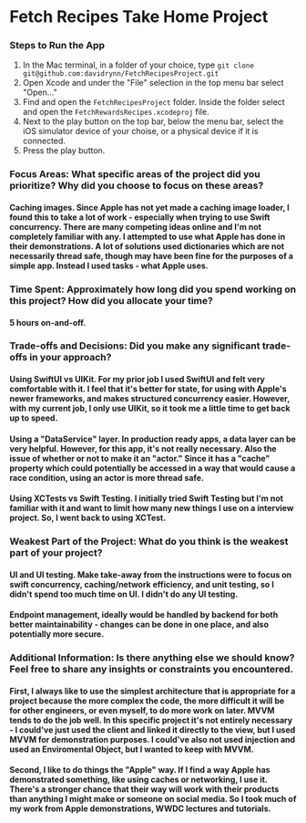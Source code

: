 #  Fetch Recipes Take Home Project

### Steps to Run the App
 1. In the Mac terminal, in a folder of your choice, type `git clone git@github.com:davidrynn/FetchRecipesProject.git`
 2. Open Xcode and under the "File" selection in the top menu bar select "Open..."
 3. Find and open the `FetchRecipesProject` folder. Inside the folder select and open the `FetchRewardsRecipes.xcodeproj` file.
 4. Next to the play button on the top bar, below the menu bar, select the iOS simulator device of your choise, or a physical device if it is connected.
 5. Press the play button.

### Focus Areas: What specific areas of the project did you prioritize? Why did you choose to focus on these areas? 
#### Caching images. Since Apple has not yet made a caching image loader, I found this to take a lot of work - especially when trying to use Swift concurrency. There are many competing ideas online and I'm not completely familiar with any. I attempted to use what Apple has done in their demonstrations. A lot of solutions used dictionaries which are not necessarily thread safe, though may have been fine for the purposes of a simple app. Instead I used tasks - what Apple uses.

### Time Spent: Approximately how long did you spend working on this project? How did you allocate your time? 
#### 5 hours on-and-off. 

### Trade-offs and Decisions: Did you make any significant trade-offs in your approach?
#### Using SwiftUI vs UIKit. For my prior job I used SwiftUI and felt very comfortable with it. I feel that it's better for state, for using with Apple's newer frameworks, and makes structured concurrency easier. However, with my current job, I only use UIKit, so it took me a little time to get back up to speed.
#### Using a "DataService" layer. In production ready apps, a data layer can be very helpful. However, for this app, it's not really necessary. Also the issue of whether or not to make it an "actor." Since it has a "cache" property which could potentially be accessed in a way that would cause a race condition, using an actor is more thread safe.
#### Using XCTests vs Swift Testing. I initially tried Swift Testing but I'm not familiar with it and want to limit how many new things I use on a interview project. So, I went back to using XCTest.

### Weakest Part of the Project: What do you think is the weakest part of your project?
#### UI and UI testing. Make take-away from the instructions were to focus on swift concurrency, caching/network efficiency, and unit testing, so I didn't spend too much time on UI. I didn't do any UI testing.
#### Endpoint management, ideally would be handled by backend for both better maintainability - changes can be done in one place, and also potentially more secure.

### Additional Information: Is there anything else we should know? Feel free to share any insights or constraints you encountered.
#### First, I always like to use the simplest architecture that is appropriate for a project because the more complex the code, the more difficult it will be for other engineers, or even myself, to do more work on later. MVVM tends to do the job well. In this specific project it's not entirely necessary - I could've just used the client and linked it directly to the view, but I used MVVM for demonstration purposes. I could've also not used injection and used an Enviromental Object, but I wanted to keep with MVVM.
#### Second, I like to do things the "Apple" way. If I find a way Apple has demonstrated something, like using caches or networking, I use it. There's a stronger chance that their way will work with their products than anything I might make or someone on social media. So I took much of my work from Apple demonstrations, WWDC lectures and tutorials.
